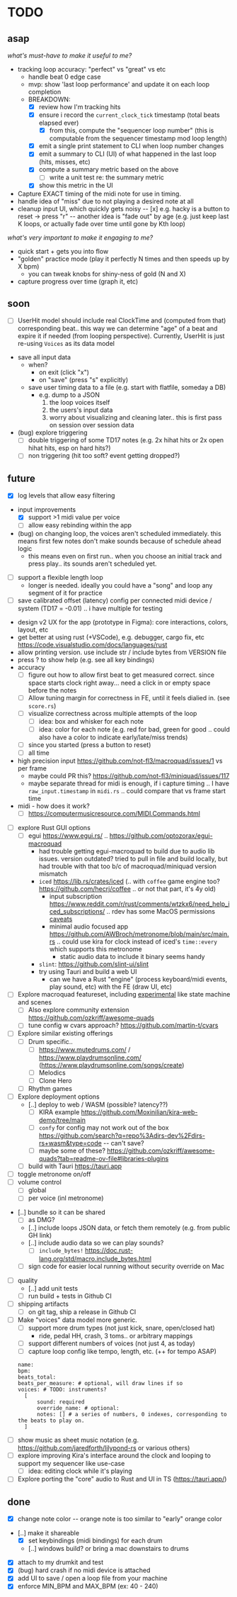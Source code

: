 # TODO

## asap

_what's must-have to make it useful to me?_

- tracking loop accuracy: "perfect" vs "great" vs etc
  - handle beat 0 edge case
  - mvp: show 'last loop performance' and update it on each loop completion
  - BREAKDOWN:
    - [x] review how I'm tracking hits
    - [x] ensure i record the  `current_clock_tick` timestamp (total beats elapsed ever)
      - [x] from this, compute the "sequencer loop number" (this is computable from the sequencer timestamp mod loop length)
    - [x] emit a single print statement to CLI when loop number changes
    - [x] emit a summary to CLI (UI) of what happened in the last loop (hits, misses, etc)
    - [x] compute a summary metric based on the above
      - [ ] write a unit test re: the summary metric
    - [x] show this metric in the UI
- Capture EXACT timing of the midi note for use in timing.
- handle idea of "miss" due to not playing a desired note at all
- cleanup input UI, which quickly gets noisy
  -- [x] e.g. hacky is a button to reset -> press "r"
  -- another idea is "fade out" by age (e.g. just keep last K loops, or actually fade over time until gone by Kth loop)

_what's very important to make it engaging to me?_

- quick start + gets you into flow
- "golden" practice mode (play it perfectly N times and then speeds up by X bpm)
  - you can tweak knobs for shiny-ness of gold (N and X)
- capture progress over time (graph it, etc)

## soon

- [ ] UserHit model should include real ClockTime and (computed from that) corresponding beat.. this way we can determine "age" of a beat and expire it if needed (from looping perspective). Currently, UserHit is just re-using `Voices` as its data model
- save all input data
  - when?
    - on exit (click "x")
    - on "save" (press "s" explicitly)
  - save user timing data to a file (e.g. start with flatfile, someday a DB)
    - e.g. dump to a JSON
      1. the loop voices itself
      2. the users's input data
      3. worry about visualizing and cleaning later.. this is first pass on session over session data
- (bug) explore triggering
  - [ ] double triggering of some TD17 notes (e.g. 2x hihat hits or 2x open hihat hits, esp on hard hits?)
  - [ ] non triggering (hit too soft? event getting dropped?)

## future

- [x] log levels that allow easy filtering
- input improvements
  - [x] support >1 midi value per voice
  - [ ] allow easy rebinding within the app
- (bug) on changing loop, the voices aren't scheduled immediately. this means first few notes don't make sounds because of schedule ahead logic
  - this means even on first run.. when you choose an initial track and press play.. its sounds aren't scheduled yet.
- [ ] support a flexible length loop
  - longer is needed. ideally you could have a "song" and loop any segment of it for practice
- [ ] save calibrated offset (latency) config per connected midi device / system (TD17 = -0.01) .. i have multiple for testing
- design v2 UX for the app (prototype in Figma): core interactions, colors, layout, etc
- get better at using rust (+VSCode), e.g. debugger, cargo fix, etc https://code.visualstudio.com/docs/languages/rust
- allow printing version. use include str / include bytes from VERSION file
- press ? to show help (e.g. see all key bindings)
- accuracy
  - [ ] figure out how to allow first beat to get measured correct. since space starts clock right away... need a click in or empty space before the notes
  - [ ] Allow tuning margin for correctness in FE, until it feels dialied in. (see `score.rs`)
  - [ ] visualize correctness across multiple attempts of the loop
    - [ ] idea: box and whisker for each note
    - [ ] idea: color for each note (e.g. red for bad, green for good .. could also have a color to indicate early/late/miss trends)
  - [ ] since you started (press a button to reset)
  - [ ] all time
- high precision input https://github.com/not-fl3/macroquad/issues/1 vs per frame
  - maybe could PR this? https://github.com/not-fl3/miniquad/issues/117
  - maybe separate thread for midi is enough, if i capture timing .. I have `raw_input.timestamp` in `midi.rs` .. could compare that vs frame start time
- midi - how does it work?
  - [ ] https://computermusicresource.com/MIDI.Commands.html
- [ ] explore Rust GUI options
  - [ ] egui https://www.egui.rs/ .. https://github.com/optozorax/egui-macroquad
    - had trouble getting egui-macroquad to build due to audio lib issues. version outdated? tried to pull in file and build locally, but had trouble with that too b/c of macroquad/miniquad version mismatch
    - `iced` https://lib.rs/crates/iced (.. with `coffee` game engine too? https://github.com/hecrj/coffee .. or not that part, it's 4y old)
      - input subscription https://www.reddit.com/r/rust/comments/wtzkx6/need_help_iced_subscriptions/ .. rdev has some MacOS permissions [caveats](https://crates.io/crates/rdev)
      - minimal audio focused app https://github.com/AWBroch/metronome/blob/main/src/main.rs .. could use kira for clock instead of iced's `time::every` which supports this metronome
        - static audio data to include it binary seems handy
    - `slint`: https://github.com/slint-ui/slint
    - try using Tauri and build a web UI
      - can we have a Rust "engine" (process keyboard/midi events, play sound, etc) with the FE (draw UI, etc)
- [ ] Explore macroquad featureset, including [experimental](https://docs.rs/macroquad/latest/macroquad/experimental/index.html) like state machine and scenes
  - [ ] Also explore community extension https://github.com/ozkriff/awesome-quads
  - [ ] tune config w cvars approach? https://github.com/martin-t/cvars
- [ ] Explore similar existing offerings
  - [ ] Drum specific..
    - [ ] https://www.mutedrums.com/ / https://www.playdrumsonline.com/ (https://www.playdrumsonline.com/songs/create)
    - [ ] Melodics
    - [ ] Clone Hero
  - [ ] Rhythm games
- [ ] Explore deployment options
  - [..] deploy to web / WASM (possible? latency??)
    - [ ] KIRA example https://github.com/Moxinilian/kira-web-demo/tree/main
    - [ ] `confy` for config may not work out of the box https://github.com/search?q=repo%3Adirs-dev%2Fdirs-rs+wasm&type=code -- can't save?
    - [ ] maybe some of these? https://github.com/ozkriff/awesome-quads?tab=readme-ov-file#libraries-plugins
  - [ ] build with Tauri https://tauri.app
- [ ] toggle metronome on/off
- [ ] volume control
  - [ ] global
  - [ ] per voice (inl metronome)
- [..] bundle so it can be shared
  - [ ] as DMG?
  - [..] include loops JSON data, or fetch them remotely (e.g. from public GH link)
  - [..] include audio data so we can play sounds?
    - [ ] `include_bytes!` https://doc.rust-lang.org/std/macro.include_bytes.html
  - [ ] sign code for easier local running without security override on Mac
- [ ] quality
  - [..] add unit tests
  - [ ] run build + tests in Github CI
- [ ] shipping artifacts
  - [ ] on git tag, ship a release in Github CI
- [ ] Make "voices" data model more generic.
  - [ ] support more drum types (not just kick, snare, open/closed hat)
    - ride, pedal HH, crash, 3 toms.. or arbitrary mappings
  - [ ] support different numbers of voices (not just 4, as today)
  - [ ] capture loop config like tempo, length, etc. (++ for tempo ASAP)
  ```
  name:
  bpm:
  beats_total:
  beats_per_measure: # optional, will draw lines if so
  voices: # TODO: instruments?
    [
        sound: required
        override_name: # optional:
        notes: [] # a series of numbers, 0 indexes, corresponding to the beats to play on.
    ]
  ```
- [ ] show music as sheet music notation (e.g. https://github.com/jaredforth/lilypond-rs or various others)
- [ ] explore improving Kira's interface around the clock and looping to support my sequencer like use-case
  - [ ] idea: editing clock while it's playing
- [ ] Explore porting the "core" audio to Rust and UI in TS (https://tauri.app/)

## done

- [x] change note color -- orange note is too similar to "early" orange color
- [..] make it shareable
  - [x] set keybindings (midi bindings) for each drum
  - [..] windows build? or bring a mac downstairs to drums
- [x] attach to my drumkit and test
- [x] (bug) hard crash if no midi device is attached
- [x] add UI to save / open a loop file from your machine
- [x] enforce MIN_BPM and MAX_BPM (ex: 40 - 240)
